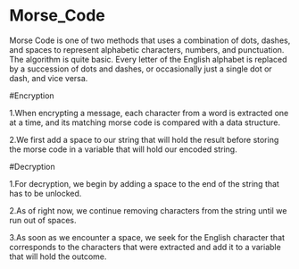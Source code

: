 

# Morse_Code

Morse Code is one of two methods that uses a combination of dots, dashes, and spaces to represent alphabetic characters, numbers, and punctuation.
The algorithm is quite basic. Every letter of the English alphabet is replaced by a succession of dots and dashes, or occasionally just a single dot or dash, and vice 
versa.


#Encryption 

1.When encrypting a message, each character from a word is extracted one at a time, and its matching morse code is compared with a data structure.

2.We first add a space to our string that will hold the result before storing the morse code in a variable that will hold our encoded string.


#Decryption

1.For decryption, we begin by adding a space to the end of the string that has to be unlocked.

2.As of right now, we continue removing characters from the string until we run out of spaces.

3.As soon as we encounter a space, we seek for the English character that corresponds to the characters that were extracted and add it to a variable that will hold the outcome.


